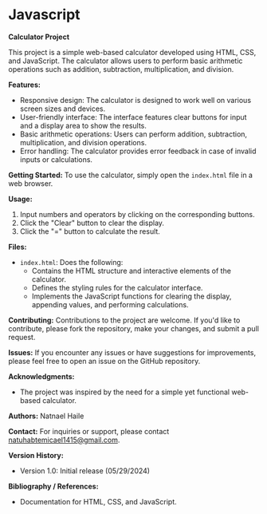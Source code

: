 # Javascript
**Calculator Project**

This project is a simple web-based calculator developed using HTML, CSS, and JavaScript. The calculator allows users to perform basic arithmetic operations such as addition, subtraction, multiplication, and division.

**Features:**
- Responsive design: The calculator is designed to work well on various screen sizes and devices.
- User-friendly interface: The interface features clear buttons for input and a display area to show the results.
- Basic arithmetic operations: Users can perform addition, subtraction, multiplication, and division operations.
- Error handling: The calculator provides error feedback in case of invalid inputs or calculations.

**Getting Started:**
To use the calculator, simply open the `index.html` file in a web browser.

**Usage:**
1. Input numbers and operators by clicking on the corresponding buttons.
2. Click the "Clear" button to clear the display.
3. Click the "=" button to calculate the result.

**Files:**
- `index.html`: Does the following:
    - Contains the HTML structure and interactive elements of the calculator.
    - Defines the styling rules for the calculator interface.
    - Implements the JavaScript functions for clearing the display, appending values, and performing calculations.

**Contributing:**
Contributions to the project are welcome. If you'd like to contribute, please fork the repository, make your changes, and submit a pull request.

**Issues:**
If you encounter any issues or have suggestions for improvements, please feel free to open an issue on the GitHub repository.

**Acknowledgments:**
- The project was inspired by the need for a simple yet functional web-based calculator.

**Authors:**
Natnael Haile

**Contact:**
For inquiries or support, please contact natuhabtemicael1415@gmail.com.

**Version History:**
- Version 1.0: Initial release (05/29/2024)

**Bibliography / References:**
- Documentation for HTML, CSS, and JavaScript.
